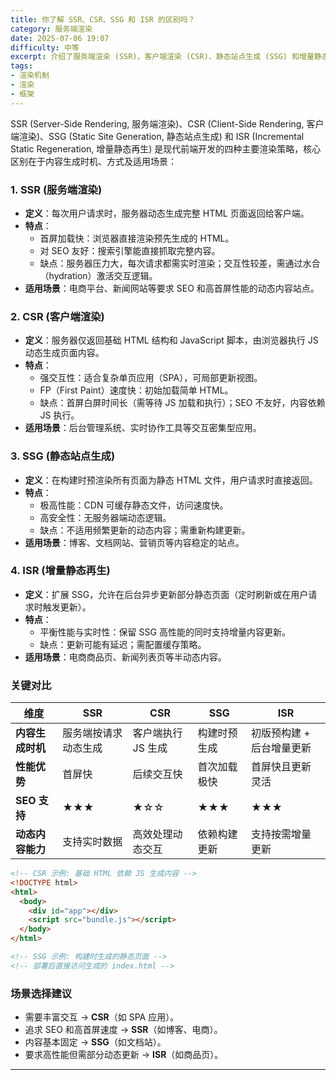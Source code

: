 ```yaml
---
title: 你了解 SSR、CSR、SSG 和 ISR 的区别吗？
category: 服务端渲染
date: 2025-07-06 19:07
difficulty: 中等
excerpt: 介绍了服务端渲染 (SSR)、客户端渲染 (CSR)、静态站点生成 (SSG) 和增量静态再生 (ISR) 的概念及其区别。
tags:
- 渲染机制
- 渲染
- 框架
---
```

SSR (Server-Side Rendering, 服务端渲染)、CSR (Client-Side Rendering, 客户端渲染)、SSG (Static Site Generation, 静态站点生成) 和 ISR (Incremental Static Regeneration, 增量静态再生) 是现代前端开发的四种主要渲染策略，核心区别在于内容生成时机、方式及适用场景：

### 1. SSR (服务端渲染)
- **定义**：每次用户请求时，服务器动态生成完整 HTML 页面返回给客户端。
- **特点**：
  - 首屏加载快：浏览器直接渲染预先生成的 HTML。
  - 对 SEO 友好：搜索引擎能直接抓取完整内容。
  - 缺点：服务器压力大，每次请求都需实时渲染；交互性较差，需通过水合（hydration）激活交互逻辑。
- **适用场景**：电商平台、新闻网站等要求 SEO 和高首屏性能的动态内容站点。

### 2. CSR (客户端渲染)
- **定义**：服务器仅返回基础 HTML 结构和 JavaScript 脚本，由浏览器执行 JS 动态生成页面内容。
- **特点**：
  - 强交互性：适合复杂单页应用（SPA），可局部更新视图。
  - FP（First Paint）速度快：初始加载简单 HTML。
  - 缺点：首屏白屏时间长（需等待 JS 加载和执行）；SEO 不友好，内容依赖 JS 执行。
- **适用场景**：后台管理系统、实时协作工具等交互密集型应用。

### 3. SSG (静态站点生成)
- **定义**：在构建时预渲染所有页面为静态 HTML 文件，用户请求时直接返回。
- **特点**：
  - 极高性能：CDN 可缓存静态文件，访问速度快。
  - 高安全性：无服务器端动态逻辑。
  - 缺点：不适用频繁更新的动态内容；需重新构建更新。
- **适用场景**：博客、文档网站、营销页等内容稳定的站点。

### 4. ISR (增量静态再生)
- **定义**：扩展 SSG，允许在后台异步更新部分静态页面（定时刷新或在用户请求时触发更新）。
- **特点**：
  - 平衡性能与实时性：保留 SSG 高性能的同时支持增量内容更新。
  - 缺点：更新可能有延迟；需配置缓存策略。
- **适用场景**：电商商品页、新闻列表页等半动态内容。

### 关键对比
| **维度**         | **SSR**               | **CSR**                | **SSG**               | **ISR**                 |
|------------------|------------------------|------------------------|------------------------|-------------------------|
| **内容生成时机** | 服务端按请求动态生成    | 客户端执行 JS 生成      | 构建时预生成            | 初版预构建 + 后台增量更新 |
| **性能优势**     | 首屏快                | 后续交互快             | 首次加载极快            | 首屏快且更新灵活        |
| **SEO 支持**     | ★★★              | ★☆☆              | ★★★             | ★★★               |
| **动态内容能力** | 支持实时数据          | 高效处理动态交互       | 依赖构建更新            | 支持按需增量更新        |

```html
<!-- CSR 示例: 基础 HTML 依赖 JS 生成内容 -->
<!DOCTYPE html>
<html>
  <body>
    <div id="app"></div>
    <script src="bundle.js"></script> 
  </body>
</html>

<!-- SSG 示例: 构建时生成的静态页面 -->
<!-- 部署后直接访问生成的 index.html -->
```

### 场景选择建议
- 需要丰富交互 → **CSR**（如 SPA 应用）。
- 追求 SEO 和高首屏速度 → **SSR**（如博客、电商）。
- 内容基本固定 → **SSG**（如文档站）。
- 要求高性能但需部分动态更新 → **ISR**（如商品页）。

---
